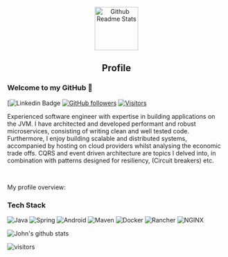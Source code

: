 <p align="center">
 <img width="100px" src="https://res.cloudinary.com/anuraghazra/image/upload/v1594908242/logo_ccswme.svg" align="center" alt="Github Readme Stats" />
 <h2 align="center">Profile</h2>
</p>

### Welcome to my GitHub 👋

[![Linkedin Badge](https://img.shields.io/badge/-John%20Chang-blue?style=social&logo=Linkedin&logoColor=blue&link=https://www.linkedin.com/in/john-chang-55a784113/)
[![GitHub followers](https://img.shields.io/github/followers/JohnChangUK?label=Follow&style=social)](https://github.com/JohnChangUK/?tab=follow)
[![Visitors](https://visitor-badge.laobi.icu/badge?page_id=JohnChangUK)](https://github.com/JohnChangUK)
<div>
 
<p>
Experienced software engineer with expertise in building applications on the JVM. I have architected and developed performant and robust microservices, consisting of writing clean and well tested code. Furthermore, I enjoy building scalable and distributed systems, accompanied by hosting on cloud providers whilst analysing the economic trade offs. CQRS and event driven architecture are topics I delved into, in combination with patterns designed for resiliency, (Circuit breakers) etc.
</h4>
</div>
<br />
<div><p>My profile overview: </p></div>

### Tech Stack

![Java](http://img.shields.io/badge/-Java-007396?style=flat-square&logo=java&logoColor=ffffff)
![Spring](http://img.shields.io/badge/-Spring-6DB33F?style=flat-square&logo=spring&logoColor=ffffff)
![Android](http://img.shields.io/badge/-Android-3DDC84?style=flat-square&logo=android&logoColor=ffffff)
![Maven](http://img.shields.io/badge/-Maven-1565c0?style=flat-square&logo=apache-maven)
![Docker](https://img.shields.io/badge/-Docker-black?style=flat-square&logo=docker)
![Rancher](http://img.shields.io/badge/-Rancher-0075A8?style=flat-square&logo=rancher&logoColor=ffffff)
![NGINX](http://img.shields.io/badge/-NGINX-269539?style=flat-square&logo=nginx&logoColor=ffffff)

![John's github stats](https://github-readme-stats.vercel.app/api?username=JohnChangUK&show_icons=true)
<br />

 ![visitors](https://visitor-badge.laobi.icu/badge?page_id=JohnChangUK)
